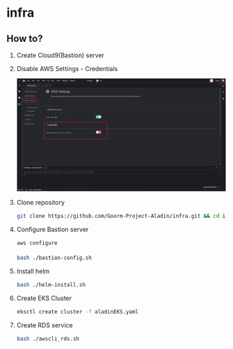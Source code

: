 # infra

## How to?

1. Create Cloud9(Bastion) server

2. Disable AWS Settings - Credentials

    ![Config Cloud9](https://github.com/Goorm-Project-Aladin/infra/blob/main/images/1.png)

3. Clone repository
    ```bash
    git clone https://github.com/Goorm-Project-Aladin/infra.git && cd infra
    ```

4. Configure Bastion server
    ```bash
    aws configure

    bash ./bastion-config.sh
    ```

5. Install helm
    ```bash
    bash ./helm-install.sh
    ```

6. Create EKS Cluster
    ```bash
    eksctl create cluster -f aladinEKS.yaml
    ```

7. Create RDS service
    ```bash
    bash ./awscli_rds.sh
    ```